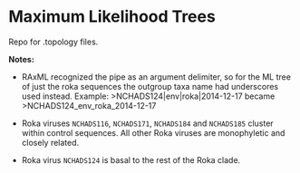 # Maximum Likelihood Trees

Repo for .topology files. 

**Notes:**

* RAxML recognized the pipe as an argument delimiter, so for the ML tree of just the roka
sequences the outgroup taxa name had underscores used instead.
Example: >NCHADS124|env|roka|2014-12-17 became >NCHADS124_env_roka_2014-12-17

* Roka viruses `NCHADS116`, `NCHADS171`, `NCHADS184` and `NCHADS185` cluster within control sequences. All other Roka viruses are monophyletic and closely related.

* Roka virus `NCHADS124` is basal to the rest of the Roka clade.